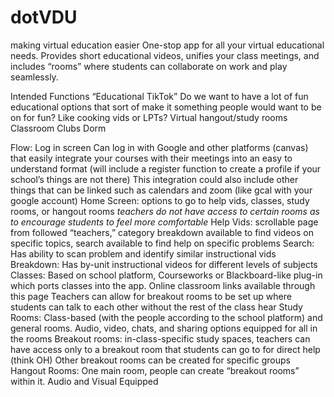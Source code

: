 # dotVDU
making virtual education easier
One-stop app for all your virtual educational needs. Provides short educational videos, unifies your class meetings, and includes “rooms” where students can collaborate on work and play seamlessly.


Intended Functions
“Educational TikTok”
Do we want to have a lot of fun educational options that sort of make it something people would want to be on for fun? Like cooking vids or LPTs?
Virtual hangout/study rooms
Classroom
Clubs
Dorm

Flow:
Log in screen
Can log in with Google and other platforms (canvas) that easily integrate your courses with their meetings into an easy to understand format (will include a register function to create a profile if your school’s things are not there)
This integration could also include other things that can be linked such as calendars and zoom (like gcal with your google account) 
Home Screen: options to go to help vids, classes, study rooms, or hangout rooms
*teachers do not have access to certain rooms as to encourage students to feel more comfortable*
Help Vids: scrollable page from followed “teachers,” category breakdown available to find videos on specific topics, search available to find help on specific problems
Search: Has ability to scan problem and identify similar instructional vids
Breakdown: Has by-unit instructional videos for different levels of subjects
Classes: Based on school platform, Courseworks or Blackboard-like plug-in which ports classes into the app. Online classroom links available through this page
Teachers can allow for breakout rooms to be set up where students can talk to each other without the rest of the class hear
Study Rooms: Class-based (with the people according to the school platform) and general rooms. Audio, video, chats, and sharing options equipped for all in the rooms
Breakout rooms: in-class-specific study spaces, teachers can have access only to a breakout room that students can go to for direct help (think OH)
Other breakout rooms can be created for specific groups
Hangout Rooms: One main room, people can create “breakout rooms” within it. Audio and Visual Equipped
